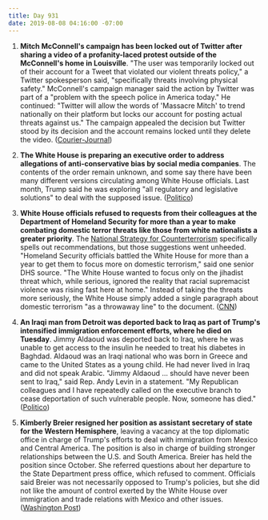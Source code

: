 ```yaml
---
title: Day 931
date: 2019-08-08 04:16:00 -07:00
---
```


1. **Mitch McConnell's campaign has been locked out of Twitter after sharing a video of a profanity-laced protest outside of the McConnell's home in Louisville**. "The user was temporarily locked out of their account for a Tweet that violated our violent threats policy," a Twitter spokesperson said, "specifically threats involving physical safety." McConnell's campaign manager said the action by Twitter was part of a "problem with the speech police in America today." He continued: "Twitter will allow the words of 'Massacre Mitch' to trend nationally on their platform but locks our account for posting actual threats against us." The campaign appealed the decision but Twitter stood by its decision and the account remains locked until they delete the video. ([Courier-Journal](https://www.courier-journal.com/story/news/politics/mitch-mcconnell/2019/08/07/mitch-mcconnell-campaign-suspended-twitter-profanity-laced-video/1948050001/))

2. **The White House is preparing an executive order to address allegations of anti-conservative bias by social media companies**. The contents of the order remain unknown, and some say there have been many different versions circulating among White House officials. Last month, Trump said he was exploring "all regulatory and legislative solutions" to deal with the supposed issue. ([Politico](https://www.politico.com/story/2019/08/07/white-house-tech-censorship-1639051))

3. **White House officials refused to requests from their colleagues at the Department of Homeland Security for more than a year to make combating domestic terror threats like those from white nationalists a greater priority**. The [National Strategy for Counterterrorism](https://www.dni.gov/files/NCTC/documents/news_documents/NSCT.pdf) specifically spells out recommendations, but those suggestions went unheeded. "Homeland Security officials battled the White House for more than a year to get them to focus more on domestic terrorism," said one senior DHS source. "The White House wanted to focus only on the jihadist threat which, while serious, ignored the reality that racial supremacist violence was rising fast here at home." Instead of taking the threats more seriously, the White House simply added a single paragraph about domestic terrorism "as a throwaway line" to the document. ([CNN](https://www.cnn.com/2019/08/07/politics/white-house-domestic-terrorism/index.html))

4. **An Iraqi man from Detroit was deported back to Iraq as part of Trump's intensified immigration enforcement efforts, where he died on Tuesday**. Jimmy Aldaoud was deported back to Iraq, where he was unable to get access to the insulin he needed to treat his diabetes in Baghdad. Aldaoud was an Iraqi national who was born in Greece and came to the United States as a young child. He had never lived in Iraq and did not speak Arabic. "Jimmy Aldaoud ... should have never been sent to Iraq," said Rep. Andy Levin in a statement. "My Republican colleagues and I have repeatedly called on the executive branch to cease deportation of such vulnerable people. Now, someone has died." ([Politico](https://www.politico.com/story/2019/08/07/iraqi-man-dies-deportation-trump-administration-1643512))

5. **Kimberly Breier resigned her position as assistant secretary of state for the Western Hemisphere**, leaving a vacancy at the top diplomatic office in charge of Trump's efforts to deal with immigration from Mexico and Central America. The position is also in charge of building stronger relationships between the U.S. and South America. Breier has held the position since October. She referred questions about her departure to the State Department press office, which refused to comment. Officials said Breier was not necessarily opposed to Trump's policies, but she did not like the  amount of control exerted by the White House over immigration and trade relations with Mexico and other issues. ([Washington Post](https://www.washingtonpost.com/national-security/kimberly-breier-resigns-as-assistant-secretary-of-state-for-western-hemisphere/2019/08/07/fab2b6dc-b956-11e9-a091-6a96e67d9cce_story.html))